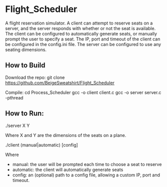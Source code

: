 # Flight_Scheduler 
A flight reservation simulator. A client can attempt to reserve seats on a server, and the server responds with whether or not the seat is available. The client can be configured to automatically generate seats, or manually prompt the user to specify a seat. The IP, port and timeout of the client can be configured in the config.ini file. The server can be configured to use any seating dimensions.

## How to Build
Download the repo:
git clone https://github.com/BeigeSweatshirt/Flight_Scheduler

Compile:
cd Process_Scheduler
gcc -o client client.c
gcc -o server server.c -pthread

## How to Run:
./server X Y

Where X and Y are the dimensions of the seats on a plane.

./client (manual|automatic) [config]

Where
- manual: the user will be prompted each time to choose a seat to reserve
- automatic: the client will automatically generate seats
- config: an (optional) path to a config file, allowing a custom IP, port and timeout.
